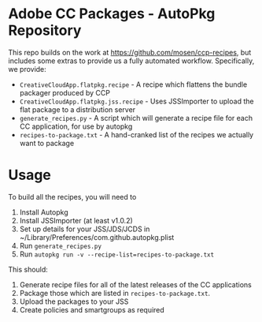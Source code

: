Adobe CC Packages - AutoPkg Repository
======================================

This repo builds on the work at https://github.com/mosen/ccp-recipes, but includes some extras to provide us a fully automated workflow. Specifically, we provide:

* `CreativeCloudApp.flatpkg.recipe` - A recipe which flattens the bundle packager produced by CCP
* `CreativeCloudApp.flatpkg.jss.recipe` - Uses JSSImporter to upload the flat package to a distribution server
* `generate_recipes.py` - A script which will generate a recipe file for each CC application, for use by autopkg
* `recipes-to-package.txt` - A hand-cranked list of the recipes we actually want to package

Usage
=====

To build all the recipes, you will need to

1. Install Autopkg
2. Install JSSImporter (at least v1.0.2)
3. Set up details for your JSS/JDS/JCDS in ~/Library/Preferences/com.github.autopkg.plist
4. Run `generate_recipes.py`
5. Run `autopkg run -v --recipe-list=recipes-to-package.txt`

This should:

1. Generate recipe files for all of the latest releases of the CC applications
2. Package those which are listed in `recipes-to-package.txt`.
3. Upload the packages to your JSS
4. Create policies and smartgroups as required 
